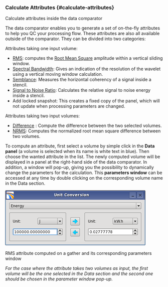### Calculate Attributes {#calculate-attributes}

Calculate attributes inside the data comparator

The data comparator enables you to generate a set of on-the-fly attributes to help you QC your processing flow. These attributes are also all available outside of the comparator. They can be divided into two categories:

Attributes taking one input volume:

*   [RMS](..\..\algorithm_documentation\attributes\normalized_rms.md): computes the [Root Mean Square](..\..\algorithm_documentation\attributes\moving_window_statistics.md) amplitude within a vertical sliding window.
*   [Spectral Bandwidth](..\..\algorithm_documentation\attributes\moving_window_statistics.md): Gives an indication of the resolution of the wavelet using a vertical moving window calculation.
*   [Semblance](..\..\algorithm_documentation\attributes\moving_window_statistics.md): Measures the horizontal coherency of a signal inside a stencil.
*   [Signal to Noise Ratio](..\..\algorithm_documentation\attributes\signal_to_noise_ratio.md): Calculates the relative signal to noise energy inside a stencil.
*   Add locked snapshot: This creates a fixed copy of the panel, which will not update when processing parameters are changed.

Attributes taking two input volumes:

*   [Difference](..\..\algorithm_documentation\attributes\normalized_rms.md) : Compute the difference between the two selected volumes.
*   [NRMS](..\..\algorithm_documentation\attributes\normalized_rms.md): Computes the normalized root mean square difference between two volumes.

To compute an attribute, first select a volume by simple click in the **Data panel** (a volume is selected when its name is white text in blue). Then choose the wanted attribute in the list. The newly computed volume will be displayed in a panel at the right-hand side of the data comparator. In addition, a window will pop-up, giving you the possibility to dynamically change the parameters for the calculation. This **parameters window** can be accessed at any time by double clicking on the corresponding volume name in the Data section.

![](/assets/cusersvalentinappdatalocaltem.png)

RMS attribute computed on a gather and its corresponding parameters window

_For the case where the attribute takes two volumes as input, the first volume will be the one selected in the Data section and the second one should be chosen in the parameter window pop-up._